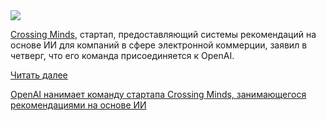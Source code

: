 <!--2025-06-28 12:18:20-->
<div class="yb">
  <div class="rss habr"><img src="https://habrastorage.org/getpro/habr/upload_files/be3/bb1/66e/be3bb166e75b1c54719ce24f17496d44.png" /><p><a href="https://www.crossingminds.com/" rel="noopener noreferrer nofollow">Crossing Minds</a>, стартап, предоставляющий системы рекомендаций на основе ИИ для компаний в сфере электронной коммерции, заявил в четверг, что его команда присоединяется к OpenAI.</p> <a href="https://habr.com/ru/articles/922872/#habracut">Читать далее</a> <p class="titl"><a href="https://habr.com/ru/companies/bothub/news/922872/?utm_source=habrahabr&utm_medium=rss&utm_campaign=922872">OpenAI нанимает команду стартапа Crossing Minds, занимающегося рекомендациями на основе ИИ</a></p></div>
</div>
